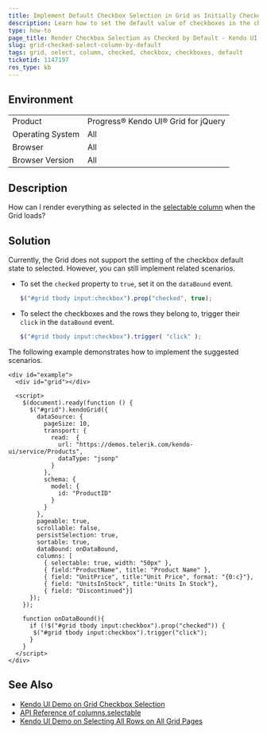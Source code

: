 ```yaml
---
title: Implement Default Checkbox Selection in Grid as Initially Checked
description: Learn how to set the default value of checkboxes in the checkbox selection column to checked when working with the Kendo UI Grid.
type: how-to
page_title: Render Checkbox Selection as Checked by Default - Kendo UI for jQuery Data Grid
slug: grid-checked-select-column-by-default
tags: grid, select, column, checked, checkbox, checkboxes, default
ticketid: 1147197
res_type: kb
---
```


## Environment

<table>
 <tr>
  <td>Product</td>
  <td>Progress® Kendo UI® Grid for jQuery</td> 
 </tr>
 <tr>
  <td>Operating System</td>
  <td>All</td>
 </tr>
 <tr>
  <td>Browser</td>
  <td>All</td>
 </tr>
 <tr>
  <td>Browser Version</td>
  <td>All</td>
 </tr>
</table>

## Description

How can I render everything as selected in the [selectable column](https://demos.telerik.com/kendo-ui/grid/checkbox-selection) when the Grid loads?

## Solution

Currently, the Grid does not support the setting of the checkbox default state to selected. However, you can still implement related scenarios.

* To set the `checked` property to `true`, set it on the `dataBound` event.

    ```JavaScript
    $("#grid tbody input:checkbox").prop("checked", true);
    ```

* To select the checkboxes and the rows they belong to, trigger their `click` in the `dataBound` event.

    ```JavaScript
    $("#grid tbody input:checkbox").trigger( "click" );
    ```

The following example demonstrates how to implement the suggested scenarios.

```dojo
<div id="example">
  <div id="grid"></div>

  <script>
    $(document).ready(function () {
      $("#grid").kendoGrid({
        dataSource: {
          pageSize: 10,
          transport: {
            read:  {
              url: "https://demos.telerik.com/kendo-ui/service/Products",
              dataType: "jsonp"
            }
          },
          schema: {
            model: {
              id: "ProductID"
            }
          }
        },
        pageable: true,
        scrollable: false,
        persistSelection: true,
        sortable: true,
        dataBound: onDataBound,
        columns: [
          { selectable: true, width: "50px" },
          { field:"ProductName", title: "Product Name" },
          { field: "UnitPrice", title:"Unit Price", format: "{0:c}"},
          { field: "UnitsInStock", title:"Units In Stock"},
          { field: "Discontinued"}]
      });                  
    });

    function onDataBound(){                
      if (!$("#grid tbody input:checkbox").prop("checked")) {
       $("#grid tbody input:checkbox").trigger("click");
      }
    }
  </script>
</div>
```

## See Also

* [Kendo UI Demo on Grid Checkbox Selection](https://demos.telerik.com/kendo-ui/grid/checkbox-selection)
* [API Reference of columns.selectable](https://docs.telerik.com/kendo-ui/api/javascript/ui/grid/configuration/columns.selectable)
* [Kendo UI Demo on Selecting All Rows on All Grid Pages](https://docs.telerik.com/kendo-ui/knowledge-base/checkbox-selection-select-all-rows-all-pages)
